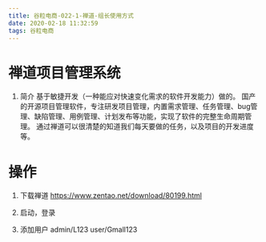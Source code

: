 ```yaml
---
title: 谷粒电商-022-1-禅道-组长使用方式
date: 2020-02-18 11:32:59
tags: 谷粒电商
---
```


# 禅道项目管理系统
1. 简介
基于敏捷开发（一种能应对快速变化需求的软件开发能力）做的。
国产的开源项目管理软件，专注研发项目管理，内置需求管理、任务管理、bug管理、缺陷管理、用例管理、计划发布等功能，实现了软件的完整生命周期管理。
通过禅道可以很清楚的知道我们每天要做的任务，以及项目的开发进度等。

# 操作
1. 下载禅道
https://www.zentao.net/download/80199.html

2. 启动，登录

3. 添加用户
   admin/L123
   user/Gmall123

